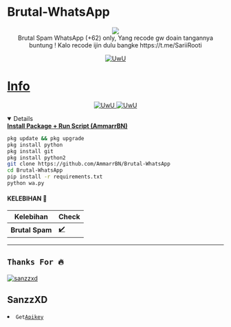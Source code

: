 # Brutal-WhatsApp
<p align="center">
<img src="https://img.shields.io/static/v1?label=Author&color=green&message=./AmmarExploit &logo=Acclaim&logoColor=white&style=for-the-badge"><br>
Brutal Spam WhatsApp (+62) only,
Yang recode gw doain tangannya buntung !
Kalo recode ijin dulu bangke
https://t.me/SariiRooti
</p>
<p align="center">
  <a href="https://github.com/AmmarrBN"><img src="http://readme-typing-svg.herokuapp.com?color=FFFFFF&center=true&vCenter=true&multiline=false&lines=Minimal+Kasi+Star+lah+kontol+!" alt="UwU">
</p>

# Info
<p align="center">
  <a href="https://github.com/AmmarrBN"><img src="http://readme-typing-svg.herokuapp.com?color=FFFFFF&center=true&vCenter=true&multiline=false&lines=Sewaktu+waktu+tools+ini+akan" alt="UwU">
  <a href="https://github.com/AmmarrBN"><img src="http://readme-typing-svg.herokuapp.com?color=FFFFFF&center=true&vCenter=true&multiline=false&lines=expired+jadi+gunakan+dengan+bijak+!" alt="UwU">
</p>

<details open>
  <summary><strong> Install Package + Run Script (AmmarrBN)</strong></summary>

  ```bash
  pkg update && pkg upgrade
  pkg install python
  pkg install git
  pkg install python2
  git clone https://github.com/AmmarrBN/Brutal-WhatsApp
  cd Brutal-WhatsApp
  pip install -r requirements.txt
  python wa.py
  ```
  </details>

#### KELEBIHAN 📍
| Kelebihan | Check |
|--------|--------|
| **Brutal Spam** |[✔️](https://github.com/AmmarrBN) |
---------

## ```Thanks For 🔥```
[![sanzzxd](https://github.com/sanzzxd.png?size=100)](https://github.com/sanzzxd)
## SanzzXD

<li><code>Get<a href="https://semawur.com/HBQtq0vUx">Apikey</a></code></li>
